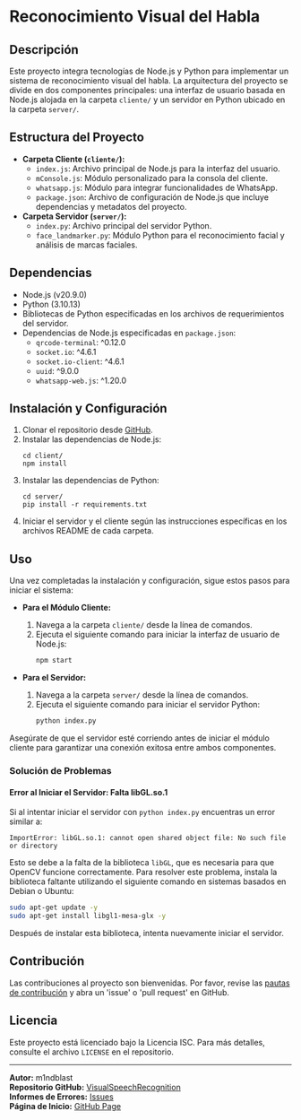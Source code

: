 # Reconocimiento Visual del Habla

## Descripción
Este proyecto integra tecnologías de Node.js y Python para implementar un sistema de reconocimiento visual del habla. La arquitectura del proyecto se divide en dos componentes principales: una interfaz de usuario basada en Node.js alojada en la carpeta `cliente/` y un servidor en Python ubicado en la carpeta `server/`.

## Estructura del Proyecto
- **Carpeta Cliente (`cliente/`):**
  - `index.js`: Archivo principal de Node.js para la interfaz del usuario.
  - `mConsole.js`: Módulo personalizado para la consola del cliente.
  - `whatsapp.js`: Módulo para integrar funcionalidades de WhatsApp.
  - `package.json`: Archivo de configuración de Node.js que incluye dependencias y metadatos del proyecto.
- **Carpeta Servidor (`server/`):**
  - `index.py`: Archivo principal del servidor Python.
  - `face_landmarker.py`: Módulo Python para el reconocimiento facial y análisis de marcas faciales.

## Dependencias
- Node.js (v20.9.0)
- Python (3.10.13)
- Bibliotecas de Python especificadas en los archivos de requerimientos del servidor.
- Dependencias de Node.js especificadas en `package.json`:
  - `qrcode-terminal`: ^0.12.0
  - `socket.io`: ^4.6.1
  - `socket.io-client`: ^4.6.1
  - `uuid`: ^9.0.0
  - `whatsapp-web.js`: ^1.20.0

## Instalación y Configuración
1. Clonar el repositorio desde [GitHub](https://github.com/M1ndBlast/VisualSpeechRecognition).
2. Instalar las dependencias de Node.js:
   ```
   cd client/
   npm install
   ```
3. Instalar las dependencias de Python:
   ```
   cd server/
   pip install -r requirements.txt
   ```
4. Iniciar el servidor y el cliente según las instrucciones específicas en los archivos README de cada carpeta.

## Uso

Una vez completadas la instalación y configuración, sigue estos pasos para iniciar el sistema:

- **Para el Módulo Cliente:**
  1. Navega a la carpeta `cliente/` desde la línea de comandos.
  2. Ejecuta el siguiente comando para iniciar la interfaz de usuario de Node.js:
     ```bash
     npm start
     ```

- **Para el Servidor:**
  1. Navega a la carpeta `server/` desde la línea de comandos.
  2. Ejecuta el siguiente comando para iniciar el servidor Python:
     ```bash
     python index.py
     ```

Asegúrate de que el servidor esté corriendo antes de iniciar el módulo cliente para garantizar una conexión exitosa entre ambos componentes.

### Solución de Problemas

#### Error al Iniciar el Servidor: Falta libGL.so.1

Si al intentar iniciar el servidor con `python index.py` encuentras un error similar a:

```
ImportError: libGL.so.1: cannot open shared object file: No such file or directory
```

Esto se debe a la falta de la biblioteca `libGL`, que es necesaria para que OpenCV funcione correctamente. Para resolver este problema, instala la biblioteca faltante utilizando el siguiente comando en sistemas basados en Debian o Ubuntu:

```bash
sudo apt-get update -y
sudo apt-get install libgl1-mesa-glx -y
```

Después de instalar esta biblioteca, intenta nuevamente iniciar el servidor.

## Contribución
Las contribuciones al proyecto son bienvenidas. Por favor, revise las [pautas de contribución](https://github.com/M1ndBlast/VisualSpeechRecognition#contributing) y abra un 'issue' o 'pull request' en GitHub.

## Licencia
Este proyecto está licenciado bajo la Licencia ISC. Para más detalles, consulte el archivo `LICENSE` en el repositorio.

---

**Autor:** m1ndblast  
**Repositorio GitHub:** [VisualSpeechRecognition](https://github.com/M1ndBlast/VisualSpeechRecognition)  
**Informes de Errores:** [Issues](https://github.com/M1ndBlast/VisualSpeechRecognition/issues)  
**Página de Inicio:** [GitHub Page](https://github.com/M1ndBlast/VisualSpeechRecognition#readme)